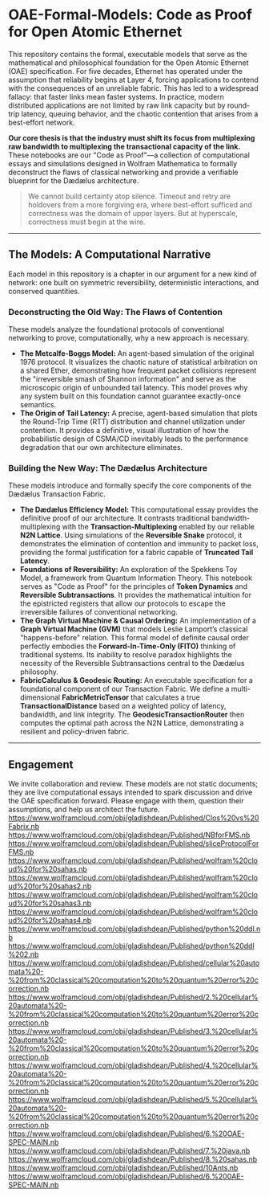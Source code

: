 # OAE-Formal-Models: Code as Proof for Open Atomic Ethernet

This repository contains the formal, executable models that serve as the mathematical and philosophical foundation for the Open Atomic Ethernet (OAE) specification. For five decades, Ethernet has operated under the assumption that reliability begins at Layer 4, forcing applications to contend with the consequences of an unreliable fabric. This has led to a widespread fallacy: that faster links mean faster systems. In practice, modern distributed applications are not limited by raw link capacity but by round-trip latency, queuing behavior, and the chaotic contention that arises from a best-effort network.

**Our core thesis is that the industry must shift its focus from multiplexing raw bandwidth to multiplexing the transactional capacity of the link.** These notebooks are our "Code as Proof"—a collection of computational essays and simulations designed in Wolfram Mathematica to formally deconstruct the flaws of classical networking and provide a verifiable blueprint for the Dædælus architecture.

> We cannot build certainty atop silence. Timeout and retry are holdovers from a more forgiving era, where best-effort sufficed and correctness was the domain of upper layers. But at hyperscale, correctness must begin at the wire.

---

## The Models: A Computational Narrative

Each model in this repository is a chapter in our argument for a new kind of network: one built on symmetric reversibility, deterministic interactions, and conserved quantities.

### Deconstructing the Old Way: The Flaws of Contention

These models analyze the foundational protocols of conventional networking to prove, computationally, why a new approach is necessary.

* **The Metcalfe-Boggs Model:** An agent-based simulation of the original 1976 protocol. It visualizes the chaotic nature of statistical arbitration on a shared Ether, demonstrating how frequent packet collisions represent the "irreversible smash of Shannon information" and serve as the microscopic origin of unbounded tail latency. This model proves why any system built on this foundation cannot guarantee exactly-once semantics.
* **The Origin of Tail Latency:** A precise, agent-based simulation that plots the Round-Trip Time (RTT) distribution and channel utilization under contention. It provides a definitive, visual illustration of how the probabilistic design of CSMA/CD inevitably leads to the performance degradation that our own architecture eliminates.

### Building the New Way: The Dædælus Architecture

These models introduce and formally specify the core components of the Dædælus Transaction Fabric.

* **The Dædælus Efficiency Model:** This computational essay provides the definitive proof of our architecture. It contrasts traditional bandwidth-multiplexing with the **Transaction-Multiplexing** enabled by our reliable **N2N Lattice**. Using simulations of the **Reversible Snake** protocol, it demonstrates the elimination of contention and immunity to packet loss, providing the formal justification for a fabric capable of **Truncated Tail Latency**.
* **Foundations of Reversibility:** An exploration of the Spekkens Toy Model, a framework from Quantum Information Theory. This notebook serves as "Code as Proof" for the principles of **Token Dynamics** and **Reversible Subtransactions**. It provides the mathematical intuition for the epistricted registers that allow our protocols to escape the irreversible failures of conventional networking.
* **The Graph Virtual Machine & Causal Ordering:** An implementation of a **Graph Virtual Machine (GVM)** that models Leslie Lamport’s classical "happens-before" relation. This formal model of definite causal order perfectly embodies the **Forward-In-Time-Only (FITO)** thinking of traditional systems. Its inability to resolve paradox highlights the necessity of the Reversible Subtransactions central to the Dædælus philosophy.
* **FabricCalculus & Geodesic Routing:** An executable specification for a foundational component of our Transaction Fabric. We define a multi-dimensional **FabricMetricTensor** that calculates a true **TransactionalDistance** based on a weighted policy of latency, bandwidth, and link integrity. The **GeodesicTransactionRouter** then computes the optimal path across the N2N Lattice, demonstrating a resilient and policy-driven fabric.

---

## Engagement

We invite collaboration and review. These models are not static documents; they are live computational essays intended to spark discussion and drive the OAE specification forward. Please engage with them, question their assumptions, and help us architect the future.
https://www.wolframcloud.com/obj/gladishdean/Published/Clos%20vs%20Fabrix.nb
https://www.wolframcloud.com/obj/gladishdean/Published/NBforFMS.nb
https://www.wolframcloud.com/obj/gladishdean/Published/sliceProtocolForFMS.nb
https://www.wolframcloud.com/obj/gladishdean/Published/wolfram%20cloud%20for%20sahas.nb
https://www.wolframcloud.com/obj/gladishdean/Published/wolfram%20cloud%20for%20sahas2.nb
https://www.wolframcloud.com/obj/gladishdean/Published/wolfram%20cloud%20for%20sahas3.nb
https://www.wolframcloud.com/obj/gladishdean/Published/wolfram%20cloud%20for%20sahas4.nb
https://www.wolframcloud.com/obj/gladishdean/Published/python%20ddl.nb
https://www.wolframcloud.com/obj/gladishdean/Published/python%20ddl%202.nb
https://www.wolframcloud.com/obj/gladishdean/Published/cellular%20automata%20-%20from%20classical%20computation%20to%20quantum%20error%20correction.nb
https://www.wolframcloud.com/obj/gladishdean/Published/2.%20cellular%20automata%20-%20from%20classical%20computation%20to%20quantum%20error%20correction.nb
https://www.wolframcloud.com/obj/gladishdean/Published/3.%20cellular%20automata%20-%20from%20classical%20computation%20to%20quantum%20error%20correction.nb
https://www.wolframcloud.com/obj/gladishdean/Published/4.%20cellular%20automata%20-%20from%20classical%20computation%20to%20quantum%20error%20correction.nb
https://www.wolframcloud.com/obj/gladishdean/Published/5.%20cellular%20automata%20-%20from%20classical%20computation%20to%20quantum%20error%20correction.nb
https://www.wolframcloud.com/obj/gladishdean/Published/6.%20OAE-SPEC-MAIN.nb
https://www.wolframcloud.com/obj/gladishdean/Published/7.%20java.nb
https://www.wolframcloud.com/obj/gladishdean/Published/8.%20sahas.nb
https://www.wolframcloud.com/obj/gladishdean/Published/10Ants.nb
https://www.wolframcloud.com/obj/gladishdean/Published/6.%200AE-SPEC-MAIN.nb
